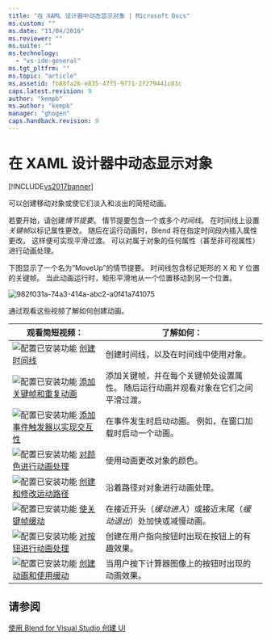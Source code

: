 ```yaml
---
title: "在 XAML 设计器中动态显示对象 | Microsoft Docs"
ms.custom: ""
ms.date: "11/04/2016"
ms.reviewer: ""
ms.suite: ""
ms.technology: 
  - "vs-ide-general"
ms.tgt_pltfrm: ""
ms.topic: "article"
ms.assetid: fb88fa26-e835-47f5-9771-2f279441c83c
caps.latest.revision: 9
author: "kempb"
ms.author: "kempb"
manager: "ghogen"
caps.handback.revision: 9
---
```

# 在 XAML 设计器中动态显示对象
[!INCLUDE[vs2017banner](../code-quality/includes/vs2017banner.md)]

可以创建移动对象或使它们淡入和淡出的简短动画。  
  
 若要开始，请创建*情节提要*。 情节提要包含一个或多个*时间线*。 在时间线上设置*关键帧*以标记属性更改。 随后在运行动画时，Blend 将在指定时间段内插入属性更改。 这样便可实现平滑过渡。 可以对属于对象的任何属性（甚至非可视属性）进行动画处理。  
  
 下图显示了一个名为“MoveUp”的情节提要。 时间线包含标记矩形的 X 和 Y 位置的关键帧。 当此动画运行时，矩形平滑地从一个位置移动到另一个位置。  
  
 ![](~/docs/designers/media/982f031a-74a3-414a-abc2-a0f41a741075.png "982f031a\-74a3\-414a\-abc2\-a0f41a741075")  
  
 通过观看这些视频了解如何创建动画。  
  
|观看简短视频：|了解如何：|  
|-------------|-----------|  
|![配置已安装功能](~/docs/designers/media/bldadminconsoleinitialconfigicon.PNG "BldAdminConsoleInitialConfigIcon") [创建时间线](http://www.popscreen.com/v/6A4eF/Microsoft-Expression-Blend-Creating-Timelines)|创建时间线，以及在时间线中使用对象。|  
|![配置已安装功能](~/docs/designers/media/bldadminconsoleinitialconfigicon.PNG "BldAdminConsoleInitialConfigIcon") [添加关键帧和重复动画](http://www.popscreen.com/v/6A4fi/Microsoft-Expression-Blend-Adding-Keyframes-and-Repeating-an-Animation)|添加关键帧，并在每个关键帧处设置属性。 随后运行动画并观看对象在它们之间平滑过渡。|  
|![配置已安装功能](~/docs/designers/media/bldadminconsoleinitialconfigicon.PNG "BldAdminConsoleInitialConfigIcon") [添加事件触发器以实现交互性](http://www.popscreen.com/v/6A4e4/Microsoft-Expression-Blend-Adding-Event-Triggers-for-Interactivity)|在事件发生时启动动画。 例如，在窗口加载时启动一个动画。|  
|![配置已安装功能](~/docs/designers/media/bldadminconsoleinitialconfigicon.PNG "BldAdminConsoleInitialConfigIcon") [对颜色进行动画处理](http://www.popscreen.com/v/6A4gv/Microsoft-Expression-Blend-Animating-Colors)|使用动画更改对象的颜色。|  
|![配置已安装功能](~/docs/designers/media/bldadminconsoleinitialconfigicon.PNG "BldAdminConsoleInitialConfigIcon") [创建和修改运动路径](http://www.popscreen.com/v/6A4fX/Microsoft-Expression-Blend-Creating-and-Modifying-Motion-Paths)|沿着路径对对象进行动画处理。|  
|![配置已安装功能](~/docs/designers/media/bldadminconsoleinitialconfigicon.PNG "BldAdminConsoleInitialConfigIcon") [使关键帧缓动](http://www.popscreen.com/v/6A4dM/Microsoft-Expression-Blend-Easing-Keyframes)|在接近开头（*缓动进入*）或接近末尾（*缓动退出*）处加快或减慢动画。|  
|![配置已安装功能](~/docs/designers/media/bldadminconsoleinitialconfigicon.PNG "BldAdminConsoleInitialConfigIcon") [对按钮进行动画处理](http://www.popscreen.com/v/6A4fK/Microsoft-Expression-Blend-Animating-a-Button)|创建在用户指向按钮时出现在按钮上的有趣效果。|  
|![配置已安装功能](~/docs/designers/media/bldadminconsoleinitialconfigicon.PNG "BldAdminConsoleInitialConfigIcon") [创建动画和使用缓动](https://www.youtube.com/watch?v=mAJXYrwxGYo)|当用户按下计算器图像上的按钮时出现的动画效果。|  
  
## 请参阅  
 [使用 Blend for Visual Studio 创建 UI](../designers/creating-a-ui-by-using-blend-for-visual-studio.md)